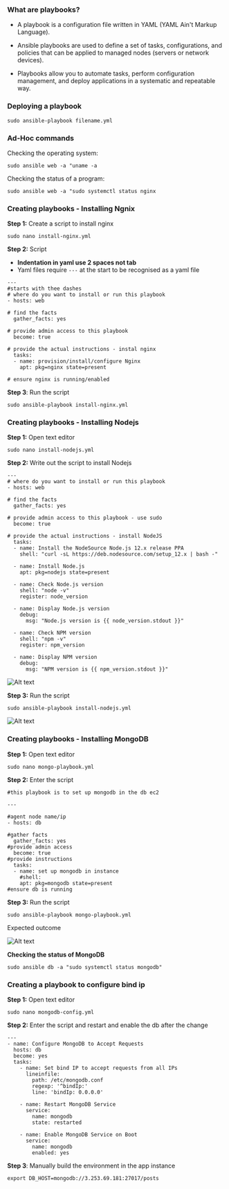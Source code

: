### What are playbooks?

- A playbook is a configuration file written in YAML (YAML Ain't Markup Language). 

- Ansible playbooks are used to define a set of tasks, configurations, and policies that can be applied to managed nodes (servers or network devices).

- Playbooks allow you to automate tasks, perform configuration management, and deploy applications in a systematic and repeatable way.

### Deploying a playbook

`sudo ansible-playbook filename.yml`

### Ad-Hoc commands

Checking the operating system:

`sudo ansible web -a "uname -a`

Checking the status of a program: 

`sudo ansible web -a "sudo systemctl status nginx`

### Creating playbooks - Installing Ngnix

**Step 1:** Create a script to install nginx

`sudo nano install-nginx.yml`

**Step 2:** Script

- **Indentation in yaml use 2 spaces not tab**
- Yaml files require `---` at the start to be recognised as a yaml file

```
---
#starts with thee dashes
# where do you want to install or run this playbook
- hosts: web

# find the facts
  gather_facts: yes

# provide admin access to this playbook
  become: true

# provide the actual instructions - instal nginx
  tasks:
  - name: provision/install/configure Nginx
    apt: pkg=nginx state=present

# ensure nginx is running/enabled
```

**Step 3**: Run the script

`sudo ansible-playbook install-nginx.yml`

### Creating playbooks - Installing Nodejs

**Step 1:** Open text editor

`sudo nano install-nodejs.yml`

**Step 2:** Write out the script to install Nodejs

```
---
# where do you want to install or run this playbook
- hosts: web

# find the facts
  gather_facts: yes

# provide admin access to this playbook - use sudo
  become: true

# provide the actual instructions - install NodeJS
  tasks:
  - name: Install the NodeSource Node.js 12.x release PPA
    shell: "curl -sL https://deb.nodesource.com/setup_12.x | bash -"

  - name: Install Node.js
    apt: pkg=nodejs state=present

  - name: Check Node.js version
    shell: "node -v"
    register: node_version

  - name: Display Node.js version
    debug:
      msg: "Node.js version is {{ node_version.stdout }}"

  - name: Check NPM version
    shell: "npm -v"
    register: npm_version

  - name: Display NPM version
    debug:
      msg: "NPM version is {{ npm_version.stdout }}"
```

![Alt text](Images/node.png)

**Step 3:** Run the script

`sudo ansible-playbook install-nodejs.yml`

![Alt text](Images/play.png)

### Creating playbooks - Installing MongoDB

**Step 1:** Open text editor

`sudo nano mongo-playbook.yml`

**Step 2:** Enter the script

```
#this playbook is to set up mongodb in the db ec2

---

#agent node name/ip
- hosts: db

#gather facts
  gather_facts: yes
#provide admin access
  become: true
#provide instructions
  tasks:
  - name: set up mongodb in instance
    #shell:
    apt: pkg=mongodb state=present
#ensure db is running

```

**Step 3:** Run the script

`sudo ansible-playbook mongo-playbook.yml`

Expected outcome

![Alt text](Images/yml.png)

**Checking the status of MongoDB**

`sudo ansible db -a "sudo systemctl status mongodb"`

### Creating a playbook to configure bind ip

**Step 1:** Open text editor

`sudo nano mongodb-config.yml`

**Step 2:** Enter the script and restart and enable the db after the change

```
---
- name: Configure MongoDB to Accept Requests
  hosts: db
  become: yes
  tasks:
    - name: Set bind IP to accept requests from all IPs
      lineinfile:
        path: /etc/mongodb.conf
        regexp: '^bindIp:'
        line: 'bindIp: 0.0.0.0'

    - name: Restart MongoDB Service
      service:
        name: mongodb
        state: restarted

    - name: Enable MongoDB Service on Boot
      service:
        name: mongodb
        enabled: yes
```

**Step 3**: Manually build the environment in the app instance

`export DB_HOST=mongodb://3.253.69.181:27017/posts`



